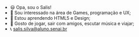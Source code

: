 - 😃 Opa, sou o Salis!
- 🫡 Sou interessado na área de Games, programação e UX;
- 🤔 Estou aprendendo HTML5 e Design;
- 🤩 Gosto de jogar, sair com amigos, escutar música e viajar;
- 📞 salis.silva@aluno.senai.br 

<!---
SalisSilva337/SalisSilva337 is a ✨ special ✨ repository because its `README.md` (this file) appears on your GitHub profile.
You can click the Preview link to take a look at your changes.
--->
